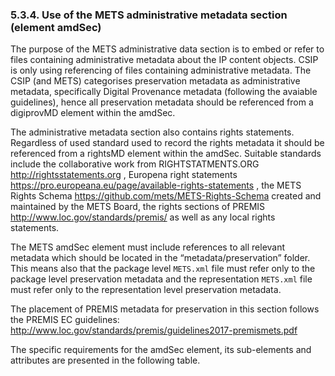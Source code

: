 ### 5.3.4.	Use of the METS administrative metadata section (element amdSec)
The purpose of the METS administrative data section is to embed or refer to files containing administrative metadata about the IP content objects. CSIP is only using referencing of files containing administrative metadata. The CSIP (and METS) categorises preservation metadata as administrative metadata, specifically Digital Provenance metadata (following the avaiable guidelines), hence all preservation metadata should be referenced from a digiprovMD element within the amdSec.

The administrative metadata section also contains rights statements. Regardless of used standard used to record the rights metadata it should be referenced from a rightsMD element within the amdSec. Suitable standards include the collaborative work from RIGHTSTATMENTS.ORG <http://rightsstatements.org> , Europena right statements <https://pro.europeana.eu/page/available-rights-statements> , the METS Rights Schema <https://github.com/mets/METS-Rights-Schema> created and maintained by the METS Board, the rights sections of PREMIS <http://www.loc.gov/standards/premis/> as well as any local rights statements.

The METS amdSec element must include references to all relevant metadata which should be located in the “metadata/preservation” folder. This means also that the package level `METS.xml` file must refer only to the package level preservation metadata and the representation `METS.xml` file must refer only to the representation level preservation metadata.

The placement of PREMIS metadata for preservation in this section follows the PREMIS EC guidelines: <http://www.loc.gov/standards/premis/guidelines2017-premismets.pdf>

The specific requirements for the amdSec element, its sub-elements and attributes are presented in the following table.

